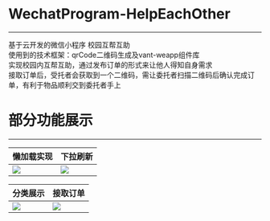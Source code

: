 # WechatProgram-HelpEachOther
***
基于云开发的微信小程序 校园互帮互助  
使用到的技术框架：qrCode二维码生成及vant-weapp组件库  
实现校园内互帮互助，通过发布订单的形式来让他人得知自身需求  
接取订单后，受托者会获取到一个二维码，需让委托者扫描二维码后确认完成订单，有利于物品顺利交到委托者手上  
# 部分功能展示  
***
懒加载实现 |  下拉刷新
--- | ---
![](https://cdn.jsdelivr.net/gh/linhgf/PicGo/img/WeChatProgram-HelpEachOtherShow/20210331165912.gif) | ![](https://cdn.jsdelivr.net/gh/linhgf/PicGo/img/WeChatProgram-HelpEachOtherShow/20210331170612.gif)


分类展示   |  接取订单
--- | ---
![](https://cdn.jsdelivr.net/gh/linhgf/PicGo/img/WeChatProgram-HelpEachOtherShow/20210331170400.gif)   | ![](https://cdn.jsdelivr.net/gh/linhgf/PicGo/img/WeChatProgram-HelpEachOtherShow/20210331170455.gif)  


